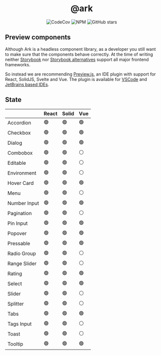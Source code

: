 <h1 align="center">@ark</h1>

<p align="center">
  <img alt="CodeCov" src="https://img.shields.io/codecov/c/gh/chakra-ui/ark?style=for-the-badge&token=O6BB59DHJ4"/>
   <img alt="NPM" src="https://img.shields.io/npm/l/@ark-ui/react?style=for-the-badge">
  <img alt="GitHub stars" src="https://img.shields.io/github/stars/chakra-ui/ark?logo=github&style=for-the-badge">
</p>

## Preview components

Although Ark is a headless component library, as a developer you still want to make sure that the components behave correctly.
At the time of writing neither [Storybook](https://storybook.js.org/docs/react/api/frameworks-feature-support) nor [Storybook alternatives](https://histoire.dev/) support all major frontend frameworks.

So instead we are recommending [Preview.js](https://previewjs.com/), an IDE plugin with support for React, SolidJS, Svelte and Vue.
The plugin is available for [VSCode](https://marketplace.visualstudio.com/items?itemName=zenclabs.previewjs) and [JetBrains based IDEs](https://plugins.jetbrains.com/plugin/17569-react-preview--deprecated-in-favor-of-preview-js/).

## State

|              | React | Solid | Vue |
| ------------ | ----- | ----- | --- |
| Accordion    | 🟢    | 🟢    | 🟢  |
| Checkbox     | 🟢    | 🟢    | 🟢  |
| Dialog       | 🟢    | 🟢    | 🟢  |
| Combobox     | 🟢    | 🟢    | ⚪  |
| Editable     | 🟢    | 🟢    | ⚪  |
| Environment  | 🟢    | 🟢    | ⚪  |
| Hover Card   | 🟢    | 🟢    | 🟢  |
| Menu         | 🟢    | 🟢    | ⚪  |
| Number Input | 🟢    | 🟢    | 🟢  |
| Pagination   | 🟢    | 🟢    | ⚪  |
| Pin Input    | 🟢    | 🟢    | 🟢  |
| Popover      | 🟢    | 🟢    | 🟢  |
| Pressable    | 🟢    | 🟢    | 🟢  |
| Radio Group  | 🟢    | 🟢    | ⚪  |
| Range Slider | 🟢    | 🟢    | ⚪  |
| Rating       | 🟢    | 🟢    | 🟢  |
| Select       | 🟢    | 🟢    | 🟢  |
| Slider       | 🟢    | 🟢    | ⚪  |
| Splitter     | 🟢    | 🟢    | ⚪  |
| Tabs         | 🟢    | 🟢    | 🟢  |
| Tags Input   | 🟢    | 🟢    | ⚪  |
| Toast        | 🟢    | 🟢    | ⚪  |
| Tooltip      | 🟢    | 🟢    | 🟢  |
